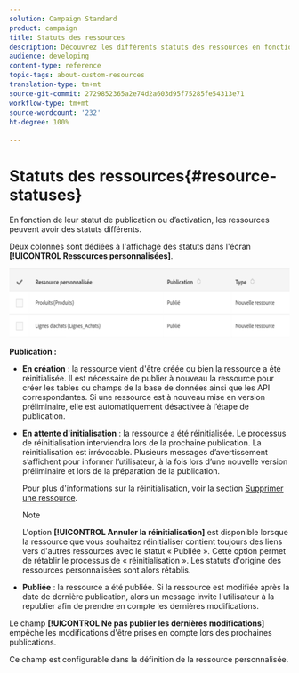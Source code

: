 ```yaml
---
solution: Campaign Standard
product: campaign
title: Statuts des ressources
description: Découvrez les différents statuts des ressources en fonction de leur état de publication.
audience: developing
content-type: reference
topic-tags: about-custom-resources
translation-type: tm+mt
source-git-commit: 2729852365a2e74d2a603d95f75285fe54313e71
workflow-type: tm+mt
source-wordcount: '232'
ht-degree: 100%

---
```



# Statuts des ressources{#resource-statuses}

En fonction de leur statut de publication ou d’activation, les ressources peuvent avoir des statuts différents.

Deux colonnes sont dédiées à l&#39;affichage des statuts dans l&#39;écran **[!UICONTROL Ressources personnalisées]**.

![](assets/schema_colonne_1.png)

**Publication :**

* **En création** : la ressource vient d&#39;être créée ou bien la ressource a été réinitialisée. Il est nécessaire de publier à nouveau la ressource pour créer les tables ou champs de la base de données ainsi que les API correspondantes. Si une ressource est à nouveau mise en version préliminaire, elle est automatiquement désactivée à l’étape de publication.
* **En attente d&#39;initialisation** : la ressource a été réinitialisée. Le processus de réinitialisation interviendra lors de la prochaine publication. La réinitialisation est irrévocable. Plusieurs messages d’avertissement s’affichent pour informer l’utilisateur, à la fois lors d’une nouvelle version préliminaire et lors de la préparation de la publication.

   Pour plus d&#39;informations sur la réinitialisation, voir la section [Supprimer une ressource](../../developing/using/deleting-a-resource.md).

   >[!NOTE]
   >
   >L&#39;option **[!UICONTROL Annuler la réinitialisation]** est disponible lorsque la ressource que vous souhaitez réinitialiser contient toujours des liens vers d&#39;autres ressources avec le statut « Publiée ». Cette option permet de rétablir le processus de « réinitialisation ». Les statuts d&#39;origine des ressources personnalisées sont alors rétablis.

* **Publiée** : la ressource a été publiée. Si la ressource est modifiée après la date de dernière publication, alors un message invite l&#39;utilisateur à la republier afin de prendre en compte les dernières modifications.

Le champ **[!UICONTROL Ne pas publier les dernières modifications]** empêche les modifications d&#39;être prises en compte lors des prochaines publications.

Ce champ est configurable dans la définition de la ressource personnalisée.
